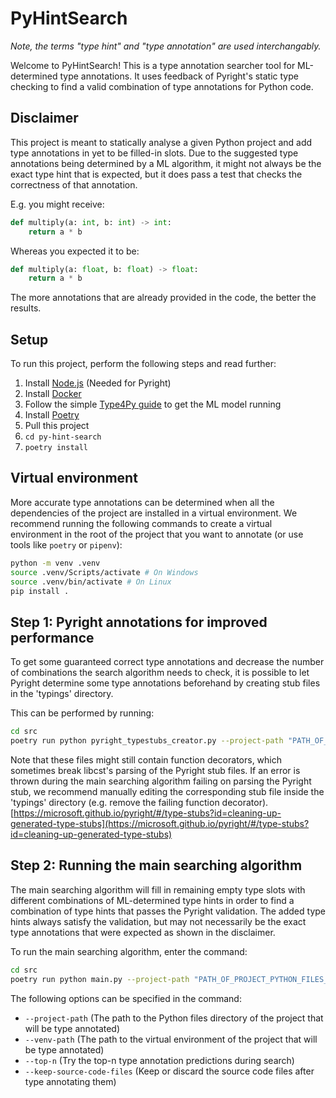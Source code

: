 # PyHintSearch

_Note, the terms "type hint" and "type annotation" are used interchangably._

Welcome to PyHintSearch! This is a type annotation searcher tool for ML-determined type annotations. It uses feedback of Pyright's static type checking to find a valid combination of type annotations for Python code.

## Disclaimer

This project is meant to statically analyse a given Python project and add type annotations in yet to be filled-in slots. Due to the suggested type annotations being determined by a ML algorithm, it might not always be the exact type hint that is expected, but it does pass a test that checks the correctness of that annotation.

E.g. you might receive:

```python
def multiply(a: int, b: int) -> int:
    return a * b
```

Whereas you expected it to be:

```python
def multiply(a: float, b: float) -> float:
    return a * b
```

The more annotations that are already provided in the code, the better the results.

## Setup

To run this project, perform the following steps and read further:

1. Install [Node.js](https://nodejs.org/en) (Needed for Pyright)
2. Install [Docker](https://www.docker.com/)
3. Follow the simple [Type4Py guide](https://github.com/saltudelft/type4py/wiki/Type4Py's-Local-Model) to get the ML model running
4. Install [Poetry](https://python-poetry.org/)
5. Pull this project
6. `cd py-hint-search`
7. `poetry install`

## Virtual environment

More accurate type annotations can be determined when all the dependencies of the project are installed in a virtual environment. We recommend running the following commands to create a virtual environment in the root of the project that you want to annotate (or use tools like `poetry` or `pipenv`):

```bash
python -m venv .venv
source .venv/Scripts/activate # On Windows
source .venv/bin/activate # On Linux
pip install .
```

## Step 1: Pyright annotations for improved performance

To get some guaranteed correct type annotations and decrease the number of combinations the search algorithm needs to check, it is possible to let Pyright determine some type annotations beforehand by creating stub files in the 'typings' directory.

This can be performed by running:

```bash
cd src
poetry run python pyright_typestubs_creator.py --project-path "PATH_OF_PROJECT_PYTHON_FILES_DIRECTORY"
```

Note that these files might still contain function decorators, which sometimes break libcst's parsing of the Pyright stub files. If an error is thrown during the main searching algorithm failing on parsing the Pyright stub, we recommend manually editing the corresponding stub file inside the 'typings' directory (e.g. remove the failing function decorator).  
[https://microsoft.github.io/pyright/#/type-stubs?id=cleaning-up-generated-type-stubs](https://microsoft.github.io/pyright/#/type-stubs?id=cleaning-up-generated-type-stubs)

## Step 2: Running the main searching algorithm

The main searching algorithm will fill in remaining empty type slots with different combinations of ML-determined type hints in order to find a combination of type hints that passes the Pyright validation. The added type hints always satisfy the validation, but may not necessarily be the exact type annotations that were expected as shown in the disclaimer.

To run the main searching algorithm, enter the command:

```bash
cd src
poetry run python main.py --project-path "PATH_OF_PROJECT_PYTHON_FILES_DIRECTORY" --venv-path "PATH_OF_PROJECT_VIRTUAL_ENVIRONMENT" --top-n 1_3_OR_5
```

The following options can be specified in the command:

- `--project-path` (The path to the Python files directory of the project that will be type annotated)
- `--venv-path` (The path to the virtual environment of the project that will be type annotated)
- `--top-n` (Try the top-n type annotation predictions during search)
- `--keep-source-code-files` (Keep or discard the source code files after type annotating them)
